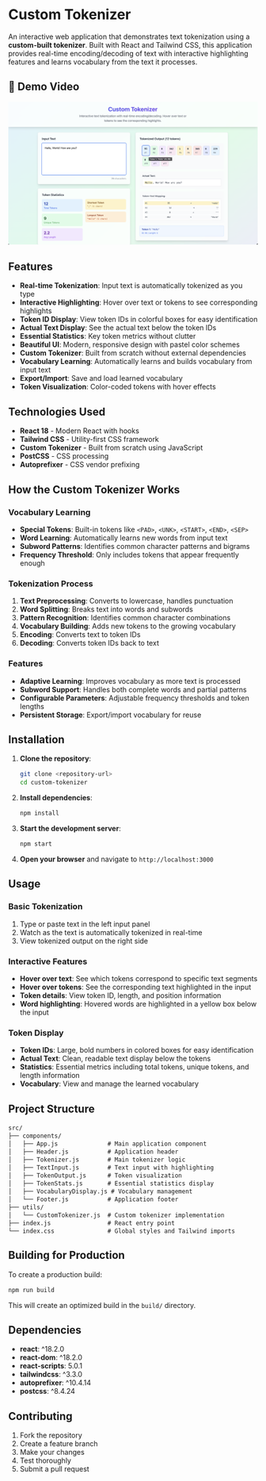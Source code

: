 # Custom Tokenizer

An interactive web application that demonstrates text tokenization using a **custom-built tokenizer**. Built with React and Tailwind CSS, this application provides real-time encoding/decoding of text with interactive highlighting features and learns vocabulary from the text it processes.

## 🎥 Demo Video

![Image](/assets/custom-tokenizer-demo-image.png)

## Features

- **Real-time Tokenization**: Input text is automatically tokenized as you type
- **Interactive Highlighting**: Hover over text or tokens to see corresponding highlights
- **Token ID Display**: View token IDs in colorful boxes for easy identification
- **Actual Text Display**: See the actual text below the token IDs
- **Essential Statistics**: Key token metrics without clutter
- **Beautiful UI**: Modern, responsive design with pastel color schemes
- **Custom Tokenizer**: Built from scratch without external dependencies
- **Vocabulary Learning**: Automatically learns and builds vocabulary from input text
- **Export/Import**: Save and load learned vocabulary
- **Token Visualization**: Color-coded tokens with hover effects

## Technologies Used

- **React 18** - Modern React with hooks
- **Tailwind CSS** - Utility-first CSS framework
- **Custom Tokenizer** - Built from scratch using JavaScript
- **PostCSS** - CSS processing
- **Autoprefixer** - CSS vendor prefixing

## How the Custom Tokenizer Works

### **Vocabulary Learning**

- **Special Tokens**: Built-in tokens like `<PAD>`, `<UNK>`, `<START>`, `<END>`, `<SEP>`
- **Word Learning**: Automatically learns new words from input text
- **Subword Patterns**: Identifies common character patterns and bigrams
- **Frequency Threshold**: Only includes tokens that appear frequently enough

### **Tokenization Process**

1. **Text Preprocessing**: Converts to lowercase, handles punctuation
2. **Word Splitting**: Breaks text into words and subwords
3. **Pattern Recognition**: Identifies common character combinations
4. **Vocabulary Building**: Adds new tokens to the growing vocabulary
5. **Encoding**: Converts text to token IDs
6. **Decoding**: Converts token IDs back to text

### **Features**

- **Adaptive Learning**: Improves vocabulary as more text is processed
- **Subword Support**: Handles both complete words and partial patterns
- **Configurable Parameters**: Adjustable frequency thresholds and token lengths
- **Persistent Storage**: Export/import vocabulary for reuse

## Installation

1. **Clone the repository**:

   ```bash
   git clone <repository-url>
   cd custom-tokenizer
   ```

2. **Install dependencies**:

   ```bash
   npm install
   ```

3. **Start the development server**:

   ```bash
   npm start
   ```

4. **Open your browser** and navigate to `http://localhost:3000`

## Usage

### Basic Tokenization

1. Type or paste text in the left input panel
2. Watch as the text is automatically tokenized in real-time
3. View tokenized output on the right side

### Interactive Features

- **Hover over text**: See which tokens correspond to specific text segments
- **Hover over tokens**: See the corresponding text highlighted in the input
- **Token details**: View token ID, length, and position information
- **Word highlighting**: Hovered words are highlighted in a yellow box below the input

### Token Display

- **Token IDs**: Large, bold numbers in colored boxes for easy identification
- **Actual Text**: Clean, readable text display below the tokens
- **Statistics**: Essential metrics including total tokens, unique tokens, and length information
- **Vocabulary**: View and manage the learned vocabulary

## Project Structure

```
src/
├── components/
│   ├── App.js              # Main application component
│   ├── Header.js           # Application header
│   ├── Tokenizer.js        # Main tokenizer logic
│   ├── TextInput.js        # Text input with highlighting
│   ├── TokenOutput.js      # Token visualization
│   ├── TokenStats.js       # Essential statistics display
│   ├── VocabularyDisplay.js # Vocabulary management
│   └── Footer.js           # Application footer
├── utils/
│   └── CustomTokenizer.js  # Custom tokenizer implementation
├── index.js                # React entry point
└── index.css               # Global styles and Tailwind imports
```

## Building for Production

To create a production build:

```bash
npm run build
```

This will create an optimized build in the `build/` directory.

## Dependencies

- **react**: ^18.2.0
- **react-dom**: ^18.2.0
- **react-scripts**: 5.0.1
- **tailwindcss**: ^3.3.0
- **autoprefixer**: ^10.4.14
- **postcss**: ^8.4.24

## Contributing

1. Fork the repository
2. Create a feature branch
3. Make your changes
4. Test thoroughly
5. Submit a pull request
